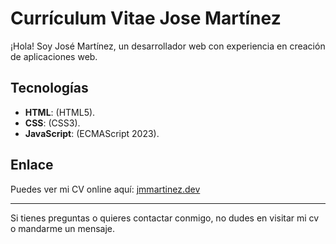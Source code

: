 # Currículum Vitae Jose Martínez

¡Hola! Soy José Martínez, un desarrollador web con experiencia en creación de aplicaciones web.

## Tecnologías 

- **HTML**: (HTML5).
- **CSS**: (CSS3).
- **JavaScript**: (ECMAScript 2023).


## Enlace

Puedes ver mi CV online aquí: [jmmartinez.dev](https://jmmartinez.dev)

---

Si tienes preguntas o quieres contactar conmigo, no dudes en visitar mi cv o mandarme un mensaje.